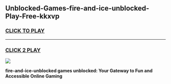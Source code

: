 
## Unblocked-Games-fire-and-ice-unblocked-Play-Free-kkxvp
<h3>
<a href="https://premium76.site?title=fire-and-ice-unblocked&ref=19M">CLICK TO PLAY</a></h3>
<hr>

<h3>
<a href="https://premium76.site?title=fire-and-ice-unblocked&ref=19M">CLICK 2 PLAY</a>
  
</h3>

<a href="https://premium76.site?title=fire-and-ice-unblocked&ref=19M"><img src="https://clearcache.store/games.png"></a>


**fire-and-ice-unblocked games unblocked: Your Gateway to Fun and Accessible Online Gaming**
